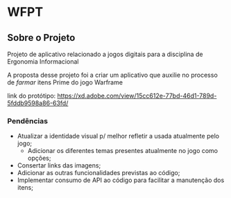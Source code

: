 # WFPT

## Sobre o Projeto
Projeto de aplicativo relacionado a jogos digitais para a disciplina de Ergonomia Informacional  

A proposta desse projeto foi a criar um aplicativo que auxilie no processo de *farmar* itens Prime do jogo Warframe  

link do protótipo: https://xd.adobe.com/view/15cc612e-77bd-46d1-789d-5fddb9598a86-63fd/


### Pendências  

* Atualizar a identidade visual p/ melhor refletir a usada atualmente pelo jogo;  
    * Adicionar os diferentes temas presentes atualmente no jogo como opções;  
* Consertar links das imagens;  
* Adicionar as outras funcionalidades previstas ao código;  
* Implementar consumo de API ao código para facilitar a manutenção dos itens;